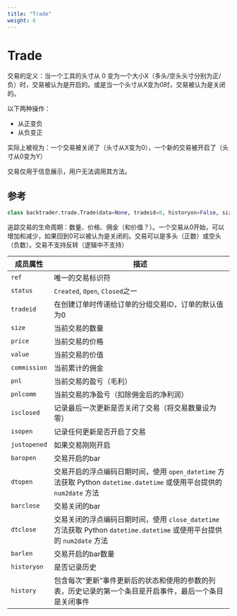 ```yaml
---
title: "Trade"
weight: 6
---
```


# Trade

交易的定义：当一个工具的头寸从 0 变为一个大小X（多头/空头头寸分别为正/负）时，交易被认为是开启的。或是当一个头寸从X变为0时，交易被认为是关闭的。

以下两种操作：

- 从正变负
- 从负变正

实际上被视为：一个交易被关闭了（头寸从X变为0），一个新的交易被开启了（头寸从0变为Y）

交易仅用于信息展示，用户无法调用其方法。

## 参考

```python
class backtrader.trade.Trade(data=None, tradeid=0, historyon=False, size=0, price=0.0, value=0.0, commission=0.0)
```

追踪交易的生命周期：数量、价格、佣金（和价值？）。一个交易从0开始，可以增加和减少，如果回到0可以被认为是关闭的。交易可以是多头（正数）或空头（负数）。交易不支持反转（逻辑中不支持）

成员属性          | 描述
----------------- | ---------------------
`ref`             | 唯一的交易标识符
`status`          | `Created`, `Open`, `Closed`之一
`tradeid`         | 在创建订单时传递给订单的分组交易ID，订单的默认值为0
`size`            | 当前交易的数量
`price`           | 当前交易的价格
`value`           | 当前交易的价值
`commission`      | 当前累计的佣金
`pnl`             | 当前交易的盈亏（毛利）
`pnlcomm`         | 当前交易的净盈亏（扣除佣金后的净利润）
`isclosed`        | 记录最后一次更新是否关闭了交易（将交易数量设为零）
`isopen`          | 记录任何更新是否开启了交易
`justopened`      | 如果交易刚刚开启
`baropen`         | 交易开启的bar
`dtopen`          | 交易开启的浮点编码日期时间，使用 `open_datetime` 方法获取 Python `datetime.datetime` 或使用平台提供的 `num2date` 方法
`barclose`        | 交易关闭的bar
`dtclose`         | 交易关闭的浮点编码日期时间，使用 `close_datetime` 方法获取 Python `datetime.datetime` 或使用平台提供的 `num2date` 方法
`barlen`          | 交易开启的bar数量
`historyon`       | 是否记录历史
`history`         | 包含每次“更新”事件更新后的状态和使用的参数的列表，历史记录的第一个条目是开启事件，最后一个条目是关闭事件
